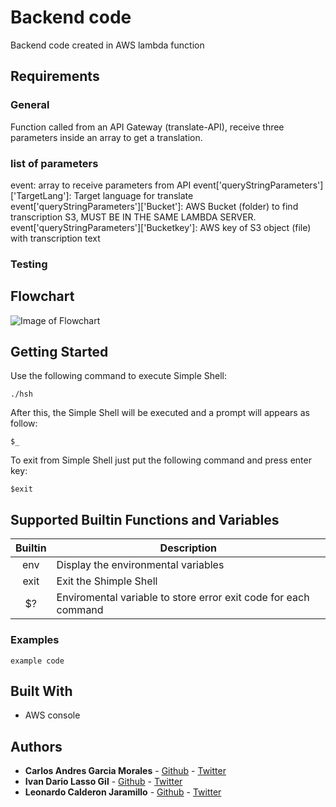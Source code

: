 ﻿#  Backend code
Backend code created in AWS lambda function

## Requirements

### General

Function called from an API Gateway (translate-API), receive three parameters inside an array to get a translation.

### list of parameters

event: array to receive parameters from API
event['queryStringParameters']['TargetLang']: Target language for translate
event['queryStringParameters']['Bucket']: AWS Bucket (folder) to find transcription S3, MUST BE IN THE SAME LAMBDA SERVER.
event['queryStringParameters']['Bucketkey']: AWS key of S3 object (file) with transcription text


### Testing


## Flowchart

![Image of Flowchart](https://i.imgur.com/GUtPTTZ.jpg)

## Getting Started

Use the following command to execute Simple Shell:

    ./hsh
After this, the Simple Shell will be executed and a prompt will appears as follow:

    $_
To exit from Simple Shell just put the following command and press enter key:

    $exit

## Supported Builtin Functions and Variables

| Builtin | Description |
|:-------:| ----------- |
| env | Display the environmental variables |
| exit | Exit the Shimple Shell |
| $?| Enviromental variable to store error exit code for each command|


### Examples

```
example code
```

## Built With

* AWS console


## Authors

* **Carlos Andres Garcia Morales** - [Github](https://github.com/agzsoftsi) - [Twitter](https://twitter.com/karlgarmor)
* **Ivan Dario Lasso Gil** - [Github](https://github.com/ilasso) - [Twitter](https://twitter.com/ilasso)
* **Leonardo Calderon Jaramillo** - [Github](https://github.com/leocjj) - [Twitter](https://twitter.com/leocj)

